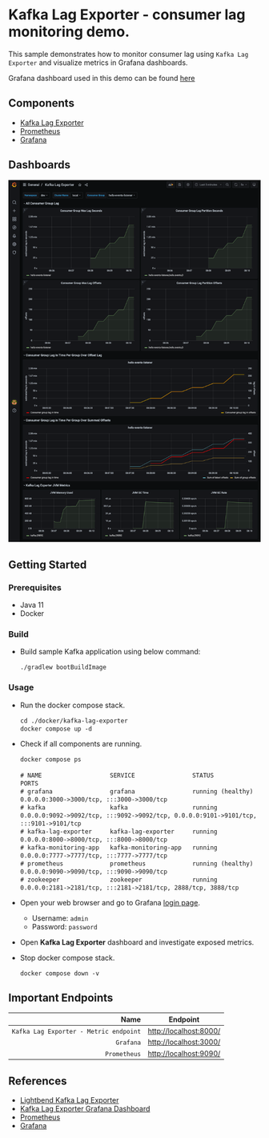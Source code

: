 # Kafka Lag Exporter - consumer lag monitoring demo.

This sample demonstrates how to monitor consumer lag using `Kafka Lag Exporter` and visualize metrics in Grafana dashboards.

Grafana dashboard used in this demo can be found [here](./config/grafana/provisioning/dashboards)

## Components

* [Kafka Lag Exporter](https://github.com/lightbend/kafka-lag-exporter)
* [Prometheus](https://prometheus.io/)
* [Grafana](https://grafana.com/)

## Dashboards

![grafana-kafka-lag-exporter.png](./../../_docs/img/grafana-kafka-lag-exporter.png)

## Getting Started

### Prerequisites

* Java 11
* Docker

### Build

* Build sample Kafka application using below command:
  ```shell
  ./gradlew bootBuildImage
  ```

### Usage

* Run the docker compose stack.
  ```shell
  cd ./docker/kafka-lag-exporter
  docker compose up -d
  ```

* Check if all components are running.
  ```shell
  docker compose ps

  # NAME                   SERVICE                STATUS              PORTS
  # grafana                grafana                running (healthy)   0.0.0.0:3000->3000/tcp, :::3000->3000/tcp
  # kafka                  kafka                  running             0.0.0.0:9092->9092/tcp, :::9092->9092/tcp, 0.0.0.0:9101->9101/tcp, :::9101->9101/tcp
  # kafka-lag-exporter     kafka-lag-exporter     running             0.0.0.0:8000->8000/tcp, :::8000->8000/tcp
  # kafka-monitoring-app   kafka-monitoring-app   running             0.0.0.0:7777->7777/tcp, :::7777->7777/tcp
  # prometheus             prometheus             running (healthy)   0.0.0.0:9090->9090/tcp, :::9090->9090/tcp
  # zookeeper              zookeeper              running             0.0.0.0:2181->2181/tcp, :::2181->2181/tcp, 2888/tcp, 3888/tcp
  ```

* Open your web browser and go to Grafana [login page](http://localhost:3000/).
    * Username: `admin`
    * Password: `password`

* Open **Kafka Lag Exporter** dashboard and investigate exposed metrics.

* Stop docker compose stack.
  ```shell
  docker compose down -v
  ```

## Important Endpoints

| Name | Endpoint | 
| -------------:|:--------:|
| `Kafka Lag Exporter - Metric endpoint` | [http://localhost:8000/](http://localhost:8000/) |
| `Grafana` | [http://localhost:3000/](http://localhost:3000/) |
| `Prometheus` | [http://localhost:9090/](http://localhost:9090/) |

## References

* [Lightbend Kafka Lag Exporter](https://github.com/lightbend/kafka-lag-exporter)
* [Kafka Lag Exporter Grafana Dashboard](https://github.com/lightbend/kafka-lag-exporter/blob/master/grafana/Kafka_Lag_Exporter_Dashboard.json)
* [Prometheus](https://prometheus.io/)
* [Grafana](https://grafana.com/)
